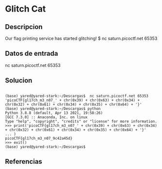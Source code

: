 # Glitch Cat

## Descripcion
Our flag printing service has started glitching!
$ nc saturn.picoctf.net 65353

## Datos de entrada
nc saturn.picoctf.net 65353

## Solucion
```shell

(base) yared@yared-stark:~/Descargas$  nc saturn.picoctf.net 65353
'picoCTF{gl17ch_m3_n07_' + chr(0x39) + chr(0x63) + chr(0x34) + chr(0x32) + chr(0x61) + chr(0x34) + chr(0x35) + chr(0x64) + '}'
(base) yared@yared-stark:~/Descargas$ python
Python 3.8.8 (default, Apr 13 2021, 19:58:26) 
[GCC 7.3.0] :: Anaconda, Inc. on linux
Type "help", "copyright", "credits" or "license" for more information.
>>> print('picoCTF{gl17ch_m3_n07_' + chr(0x39) + chr(0x63) + chr(0x34) + chr(0x32) + chr(0x61) + chr(0x34) + chr(0x35) + chr(0x64) + '}'
... )
picoCTF{gl17ch_m3_n07_9c42a45d}
>>> exit()
(base) yared@yared-stark:~/Descargas$ 

```

## Referencias
